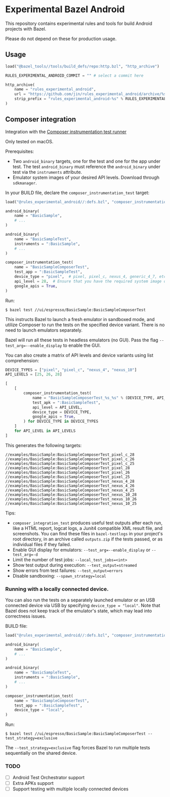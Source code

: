 # Experimental Bazel Android

This repository contains experimental rules and tools for build Android projects
with Bazel.

Please do not depend on these for production usage.

## Usage

```python
load("@bazel_tools//tools/build_defs/repo:http.bzl", "http_archive")

RULES_EXPERIMENTAL_ANDROID_COMMIT = "" # select a commit here

http_archive(
    name = "rules_experimental_android",
    url = "https://github.com/jin/rules_experimental_android/archive/%s.zip" % RULES_EXPERIMENTAL_ANDROID_COMMIT,
    strip_prefix = "rules_experimental_android-%s" % RULES_EXPERIMENTAL_ANDROID_COMMIT,
)
```

## Composer integration

Integration with the [Composer instrumentation test
runner](https://github.com/gojuno/composer)

Only tested on macOS.

Prerequisites:

- Two `android_binary` targets, one for the test and one for the app under test.
  The test `android_binary` must reference the `android_binary` under test via
  the `instruments` attribute.
- Emulator system images of your desired API levels. Download through
  `sdkmanager`.

In your BUILD file, declare the `composer_instrumentation_test` target:

```python
load("@rules_experimental_android//:defs.bzl", "composer_instrumentation_test")

android_binary(
    name = "BasicSample",
    # ...
)

android_binary(
    name = "BasicSampleTest",
    instruments = ":BasicSample",
    # ...
)

composer_instrumentation_test(
    name = "BasicSampleComposerTest",
    test_app = ":BasicSampleTest",
    device_type = "pixel",  # pixel, pixel_c, nexus_4, generic_4_7, etc.
    api_level = 28,  # Ensure that you have the required system image downloaded into your SDK
    google_apis = True,
)
```

Run:

```
$ bazel test //ui/espresso/BasicSample:BasicSampleComposerTest
```

This instructs Bazel to launch a fresh emulator in sandboxed mode, and utilize
Composer to run the tests on the specified device variant. There is no need to
launch emulators separately.

Bazel will run all these tests in headless emulators (no GUI). Pass the flag
`--test_arg=--enable_display` to enable the GUI.

You can also create a matrix of API levels and device variants using list
comprehension:

```python
DEVICE_TYPES = ["pixel", "pixel_c", "nexus_4", "nexus_10"]
API_LEVELS = [25, 26, 28]

[
    [
        composer_instrumentation_test(
            name = "BasicSampleComposerTest_%s_%s" % (DEVICE_TYPE, API_LEVEL),
            test_apk = ":BasicSampleTest",
            api_level = API_LEVEL,
            device_type = DEVICE_TYPE,
            google_apis = True,
        ) for DEVICE_TYPE in DEVICE_TYPES
    ]
    for API_LEVEL in API_LEVELS
]
```

This generates the following targets:

```
//examples/BasicSample:BasicSampleComposerTest_pixel_c_28
//examples/BasicSample:BasicSampleComposerTest_pixel_c_26
//examples/BasicSample:BasicSampleComposerTest_pixel_c_25
//examples/BasicSample:BasicSampleComposerTest_pixel_28
//examples/BasicSample:BasicSampleComposerTest_pixel_26
//examples/BasicSample:BasicSampleComposerTest_pixel_25
//examples/BasicSample:BasicSampleComposerTest_nexus_4_28
//examples/BasicSample:BasicSampleComposerTest_nexus_4_26
//examples/BasicSample:BasicSampleComposerTest_nexus_4_25
//examples/BasicSample:BasicSampleComposerTest_nexus_10_28
//examples/BasicSample:BasicSampleComposerTest_nexus_10_26
//examples/BasicSample:BasicSampleComposerTest_nexus_10_25
```
  
Tips:

* `composer_integration_test` produces useful test outputs after each run, like
  a HTML report, logcat logs, a Junit4 compatible XML result file, and
  screenshots. You can find these files in `bazel-testlogs` in your project's
  root directory, in an archive called `outputs.zip` if the tests passed, or as
  individual files if they failed.
* Enable GUI display for emulators: `--test_arg=--enable_display` or `--test_arg=-d`
* Limit the number of test jobs: `--local_test_jobs=<int>`
* Show test output during execution: `--test_output=streamed`
* Show errors from test failures: `--test_output=errors`
* Disable sandboxing: `--spawn_strategy=local`
  
### Running with a locally connected device.

You can also run the tests on a separately launched emulator or an USB connected
device via USB by specifying `device_type = "local"`. Note that Bazel does not
keep track of the emulator's state, which may lead into correctness issues.

BUILD file:

```python
load("@rules_experimental_android//:defs.bzl", "composer_instrumentation_test")

android_binary(
    name = "BasicSample",
    # ...
)

android_binary(
    name = "BasicSampleTest",
    instruments = ":BasicSample",
    # ...
)

composer_instrumentation_test(
    name = "BasicSampleComposerTest",
    test_app = ":BasicSampleTest",
    device_type = "local",
)
```

Run:

```
$ bazel test //ui/espresso/BasicSample:BasicSampleComposerTest --test_strategy=exclusive
```

The `--test_strategy=exclusive` flag forces Bazel to run multiple tests
sequentially on the shared device.

### TODO

- [ ] Android Test Orchestrator support
- [ ] Extra APKs support
- [ ] Support testing with multiple locally connected devices
